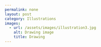 ```yaml
---
permalink: none
layout: post
category: Illustrations
images:   
  - url: /assets/images/illustration3.jpg
    alt: Drawing image
    title: Drawing
---
```

